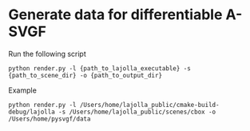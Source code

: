 # Generate data for differentiable A-SVGF 

Run the following script

`python render.py -l {path_to_lajolla_executable} -s {path_to_scene_dir} -o {path_to_output_dir}
`

Example

`python render.py -l /Users/home/lajolla_public/cmake-build-debug/lajolla -s /Users/home/lajolla_public/scenes/cbox -o /Users/home/pysvgf/data
`